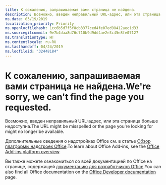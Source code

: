 ```yaml
---
title: К сожалению, запрашиваемая вами страница не найдена.
description: Возможно, введен неправильный URL-адрес, или эта страница больше недоступна.
ms.date: 03/19/2019
localization_priority: Priority
ms.openlocfilehash: 1cc6b5d7f5f8cb3377ced4fe07ed98412aec1d33
ms.sourcegitcommit: 9e7b4daa8d76c710b9d9dd4ae2e3c45e8fe07127
ms.translationtype: HT
ms.contentlocale: ru-RU
ms.lasthandoff: 04/24/2019
ms.locfileid: "32448184"
---
```

# <a name="were-sorry-we-cant-find-the-page-you-requested"></a><span data-ttu-id="e6aa0-103">К сожалению, запрашиваемая вами страница не найдена.</span><span class="sxs-lookup"><span data-stu-id="e6aa0-103">We're sorry, we can't find the page you requested.</span></span>

<span data-ttu-id="e6aa0-104">Возможно, введен неправильный URL-адрес, или эта страница больше недоступна.</span><span class="sxs-lookup"><span data-stu-id="e6aa0-104">The URL might be misspelled or the page you're looking for might no longer be available.</span></span>  

<span data-ttu-id="e6aa0-105">Дополнительные сведения о надстройках Office см. в статье [Обзор платформы надстроек Office](/office/dev/add-ins/overview/office-add-ins).</span><span class="sxs-lookup"><span data-stu-id="e6aa0-105">To learn about Office Add-ins, see the [Office Add-ins platform overview](/office/dev/add-ins/overview/office-add-ins).</span></span>

<span data-ttu-id="e6aa0-106">Вы также можете ознакомиться со всей документацией по Office на странице, содержащей [документацию для разработчиков Office](https://developer.microsoft.com/office/docs).</span><span class="sxs-lookup"><span data-stu-id="e6aa0-106">You can also find all Office documentation on the [Office Developer documentation](https://developer.microsoft.com/office/docs) page.</span></span>

